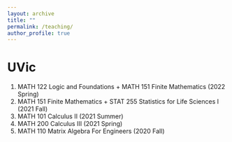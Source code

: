 ```yaml
---
layout: archive
title: ""
permalink: /teaching/
author_profile: true
---
```


UVic
======
1. MATH 122 Logic and Foundations + MATH 151 Finite Mathematics (2022 Spring)
2. MATH 151 Finite Mathematics + STAT 255 Statistics for Life Sciences I (2021 Fall)
3. MATH 101 Calculus II (2021 Summer)
4. MATH 200 Calculus III (2021 Spring)
5. MATH 110 Matrix Algebra For Engineers (2020 Fall)
